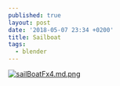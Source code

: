 ```yaml
---
published: true
layout: post
date: '2018-05-07 23:34 +0200'
title: Sailboat
tags:
  - blender
---
```

[![sailBoatFx4.md.png](https://cdn.scrot.moe/images/2018/05/07/sailBoatFx4.md.png)](https://scrot.moe/image/9w7TX)
